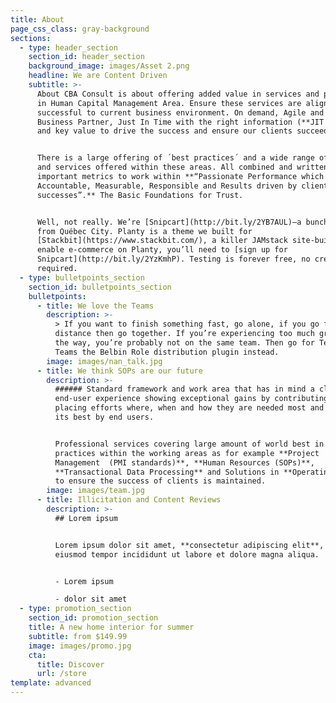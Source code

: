 ```yaml
---
title: About
page_css_class: gray-background
sections:
  - type: header_section
    section_id: header_section
    background_image: images/Asset 2.png
    headline: We are Content Driven
    subtitle: >-
      About CBA Consult is about offering added value in services and products
      in Human Capital Management Area. Ensure these services are aligned to be
      successful to current business environment. On demand, Agile and as a
      Business Partner, Just In Time with the right information (**JIT for HR**)
      and key value to drive the success and ensure our clients succeed.


      There is a large offering of ´best practices´ and a wide range of products
      and services offered within these areas. All combined and written in
      important metrics to work within **“Passionate Performance which is
      Accountable, Measurable, Responsible and Results driven by client
      successes”.** The Basic Foundations for Trust.


      Well, not really. We’re [Snipcart](http://bit.ly/2YB7AUL)—a bunch of geeks
      from Québec City. Planty is a theme we built for
      [Stackbit](https://www.stackbit.com/), a killer JAMstack site-builder. To
      enable e-commerce on Planty, you’ll need to [sign up for
      Snipcart](http://bit.ly/2YzKmhP). Testing is forever free, no credit card
      required.
  - type: bulletpoints_section
    section_id: bulletpoints_section
    bulletpoints:
      - title: We love the Teams
        description: >-
          > If you want to finish something fast, go alone, if you go for the
          distance then go together. If you’re experiencing too much grief along
          the way, you’re probably not on the same team. Then go for Teams for
          Teams the Belbin Role distribution plugin instead.
        image: images/nan_talk.jpg
      - title: We think SOPs are our future
        description: >-
          ###### Standard framework and work area that has in mind a clear
          end-user experience showing exceptional gains by contributing and
          placing efforts where, when and how they are needed most and valued at
          its best by end users.


          Professional services covering large amount of world best in class
          practices within the working areas as for example **Project
          Management  (PMI standards)**, **Human Resources (SOPs)**,
          **Transactional Data Processing** and Solutions in **Operating Areas**
          to ensure the success of clients is maintained.
        image: images/team.jpg
      - title: Illicitation and Content Reviews
        description: >-
          ## Lorem ipsum


          Lorem ipsum dolor sit amet, **consectetur adipiscing elit**, sed do
          eiusmod tempor incididunt ut labore et dolore magna aliqua.


          - Lorem ipsum

          - dolor sit amet
  - type: promotion_section
    section_id: promotion_section
    title: A new home interior for summer
    subtitle: from $149.99
    image: images/promo.jpg
    cta:
      title: Discover
      url: /store
template: advanced
---
```

